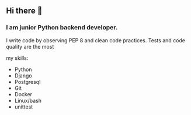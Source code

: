 ## Hi there 👋

### I am junior Python backend developer.

I write code by observing PEP 8 and clean code practices. 
Tests and code quality are the most

my skills:

- Python
- Django
- Postgresql
- Git
- Docker
- Linux/bash
- unittest
